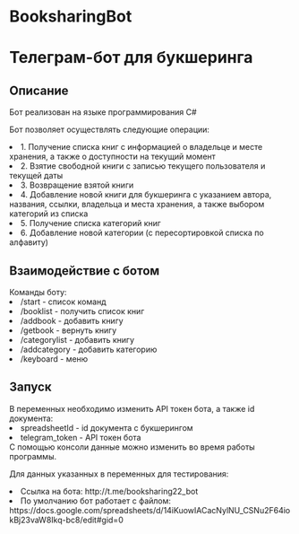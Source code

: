 # BooksharingBot
<h1>Телеграм-бот для букшеринга</h1>
<h2>Описание</h2>
<p>Бот реализован на языке программирования C#</p>

Бот позволяет осуществлять следующие операции:
<li>1.	Получение списка книг с информацией о владельце и месте хранения, а также о доступности на текущий момент</li>
<li>2.	Взятие свободной книги с записью текущего пользователя и текущей даты</li>
<li>3.	Возвращение взятой книги </li>
<li>4.  Добавление новой книги для букшеринга с указанием автора, названия, ссылки, владельца и места хранения, а также выбором категорий из списка</li>
<li>5.  Получение списка категорий книг</li>
<li>6.	Добавление новой категории (с пересортировкой списка по алфавиту) </li>

<h2>Взаимодействие с ботом</h2>
Команды боту:
<li>/start - список команд</li>
<li>/booklist - получить список книг </li>
<li>/addbook - добавить книгу</li>
<li>/getbook - вернуть книгу</li>
<li>/categorylist - добавить книгу</li>
<li>/addcategory - добавить категорию</li>
<li>/keyboard - меню</li>

<h2>Запуск</h2>
В переменных необходимо изменить API токен бота, а также id документа:
<li>spreadsheetId - id документа с букшерингом</li>
<li>telegram_token - API токен бота</li>
С помощью консоли данные можно изменить во время работы программы.

Для данных указанных в переменных для тестирования:
<li>Ссылка на бота: http://t.me/booksharing22_bot</li>
<li>По умолчанию бот работает с файлом: https://docs.google.com/spreadsheets/d/14iKuowIACacNylNU_CSNu2F64iokBj23vaW8Ikq-bc8/edit#gid=0</li>
